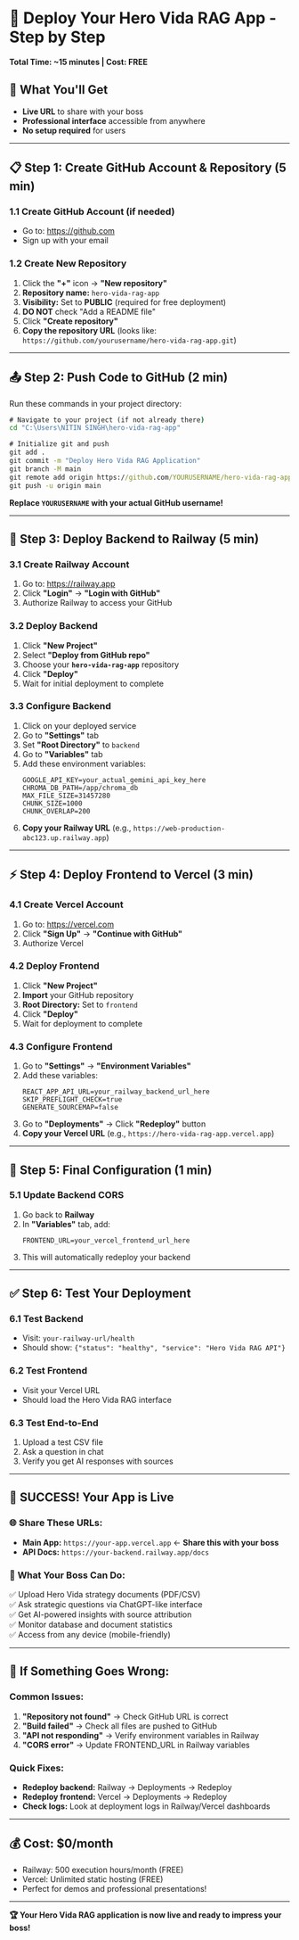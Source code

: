 # 🚀 Deploy Your Hero Vida RAG App - Step by Step

**Total Time: ~15 minutes | Cost: FREE**

## 🎯 What You'll Get
- **Live URL** to share with your boss
- **Professional interface** accessible from anywhere
- **No setup required** for users

---

## 📋 **Step 1: Create GitHub Account & Repository (5 min)**

### 1.1 Create GitHub Account (if needed)
- Go to: https://github.com
- Sign up with your email

### 1.2 Create New Repository
1. Click the **"+"** icon → **"New repository"**
2. **Repository name:** `hero-vida-rag-app`
3. **Visibility:** Set to **PUBLIC** (required for free deployment)
4. **DO NOT** check "Add a README file"
5. Click **"Create repository"**
6. **Copy the repository URL** (looks like: `https://github.com/yourusername/hero-vida-rag-app.git`)

---

## 📤 **Step 2: Push Code to GitHub (2 min)**

Run these commands in your project directory:

```cmd
# Navigate to your project (if not already there)
cd "C:\Users\NITIN SINGH\hero-vida-rag-app"

# Initialize git and push
git add .
git commit -m "Deploy Hero Vida RAG Application"
git branch -M main
git remote add origin https://github.com/YOURUSERNAME/hero-vida-rag-app.git
git push -u origin main
```

**Replace `YOURUSERNAME` with your actual GitHub username!**

---

## 🚂 **Step 3: Deploy Backend to Railway (5 min)**

### 3.1 Create Railway Account
1. Go to: https://railway.app
2. Click **"Login"** → **"Login with GitHub"**
3. Authorize Railway to access your GitHub

### 3.2 Deploy Backend
1. Click **"New Project"**
2. Select **"Deploy from GitHub repo"**
3. Choose your **`hero-vida-rag-app`** repository
4. Click **"Deploy"**
5. Wait for initial deployment to complete

### 3.3 Configure Backend
1. Click on your deployed service
2. Go to **"Settings"** tab
3. Set **"Root Directory"** to `backend`
4. Go to **"Variables"** tab
5. Add these environment variables:
   ```
   GOOGLE_API_KEY=your_actual_gemini_api_key_here
   CHROMA_DB_PATH=/app/chroma_db
   MAX_FILE_SIZE=31457280
   CHUNK_SIZE=1000
   CHUNK_OVERLAP=200
   ```
6. **Copy your Railway URL** (e.g., `https://web-production-abc123.up.railway.app`)

---

## ⚡ **Step 4: Deploy Frontend to Vercel (3 min)**

### 4.1 Create Vercel Account
1. Go to: https://vercel.com
2. Click **"Sign Up"** → **"Continue with GitHub"**
3. Authorize Vercel

### 4.2 Deploy Frontend
1. Click **"New Project"**
2. **Import** your GitHub repository
3. **Root Directory:** Set to `frontend`
4. Click **"Deploy"**
5. Wait for deployment to complete

### 4.3 Configure Frontend
1. Go to **"Settings"** → **"Environment Variables"**
2. Add these variables:
   ```
   REACT_APP_API_URL=your_railway_backend_url_here
   SKIP_PREFLIGHT_CHECK=true
   GENERATE_SOURCEMAP=false
   ```
3. Go to **"Deployments"** → Click **"Redeploy"** button
4. **Copy your Vercel URL** (e.g., `https://hero-vida-rag-app.vercel.app`)

---

## 🔧 **Step 5: Final Configuration (1 min)**

### 5.1 Update Backend CORS
1. Go back to **Railway**
2. In **"Variables"** tab, add:
   ```
   FRONTEND_URL=your_vercel_frontend_url_here
   ```
3. This will automatically redeploy your backend

---

## ✅ **Step 6: Test Your Deployment**

### 6.1 Test Backend
- Visit: `your-railway-url/health`
- Should show: `{"status": "healthy", "service": "Hero Vida RAG API"}`

### 6.2 Test Frontend
- Visit your Vercel URL
- Should load the Hero Vida RAG interface

### 6.3 Test End-to-End
1. Upload a test CSV file
2. Ask a question in chat
3. Verify you get AI responses with sources

---

## 🎉 **SUCCESS! Your App is Live**

### 🌐 **Share These URLs:**
- **Main App:** `https://your-app.vercel.app` ← **Share this with your boss**
- **API Docs:** `https://your-backend.railway.app/docs`

### 🎯 **What Your Boss Can Do:**
✅ Upload Hero Vida strategy documents (PDF/CSV)  
✅ Ask strategic questions via ChatGPT-like interface  
✅ Get AI-powered insights with source attribution  
✅ Monitor database and document statistics  
✅ Access from any device (mobile-friendly)  

---

## 🚨 **If Something Goes Wrong:**

### Common Issues:
1. **"Repository not found"** → Check GitHub URL is correct
2. **"Build failed"** → Check all files are pushed to GitHub
3. **"API not responding"** → Verify environment variables in Railway
4. **"CORS error"** → Update FRONTEND_URL in Railway variables

### Quick Fixes:
- **Redeploy backend:** Railway → Deployments → Redeploy
- **Redeploy frontend:** Vercel → Deployments → Redeploy
- **Check logs:** Look at deployment logs in Railway/Vercel dashboards

---

## 💰 **Cost: $0/month**
- Railway: 500 execution hours/month (FREE)
- Vercel: Unlimited static hosting (FREE)
- Perfect for demos and professional presentations!

---

**🏆 Your Hero Vida RAG application is now live and ready to impress your boss!**
